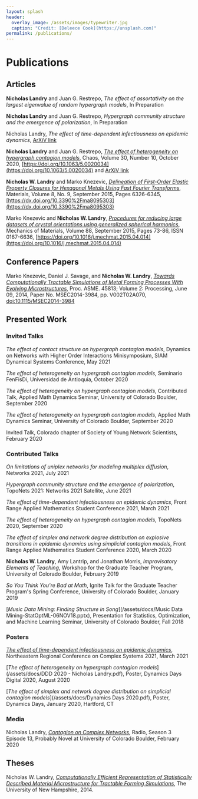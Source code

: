 ```yaml
---
layout: splash
header:
  overlay_image: /assets/images/typewriter.jpg
  caption: "Credit: [Deleece Cook](https://unsplash.com)"
permalink: /publications/
---
```


# Publications

## Articles

**Nicholas Landry** and Juan G. Restrepo, *The effect of assortativity on the largest eigenvalue of random hypergraph models*, In Preparation

**Nicholas Landry** and Juan G. Restrepo, *Hypergraph community structure and the emergence of polarization*, In Preparation

Nicholas Landry, *The effect of time-dependent infectiousness on epidemic dynamics*, [ArXiV link](https://arxiv.org/abs/2106.10384)

**Nicholas Landry** and Juan G. Restrepo, [*The effect of heterogeneity on hypergraph contagion models*](/assets/docs/the_effect_of_heterogeneity_on_hypergraph_contagion_models.pdf), Chaos, Volume 30, Number 10, October 2020, [https://doi.org/10.1063/5.0020034](https://doi.org/10.1063/5.0020034) and [ArXiV link](https://arxiv.org/abs/2006.15453)

**Nicholas W. Landry** and Marko Knezevic, [*Delineation of First-Order Elastic Property Closures for Hexagonal Metals Using Fast Fourier Transforms*](/assets/docs/materials-08-05303.pdf), Materials, Volume 8, No. 9, September 2015, Pages 6326-6345, [https://dx.doi.org/10.3390%2Fma8095303](https://dx.doi.org/10.3390%2Fma8095303)

Marko Knezevic and **Nicholas W. Landry**, [*Procedures for reducing large datasets of crystal orientations using generalized spherical harmonics*](/assets/docs/procedures_GSH.pdf), Mechanics of Materials, Volume 88, September 2015, Pages 73-86, ISSN 0167-6636, [https://doi.org/10.1016/j.mechmat.2015.04.014](https://doi.org/10.1016/j.mechmat.2015.04.014)


## Conference Papers

Marko Knezevic, Daniel J. Savage, and **Nicholas W. Landry**, [*Towards Computationally Tractable Simulations of Metal Forming Processes With Evolving Microstructures*](/assets/docs/MSEC2014-3984.pdf), Proc. ASME. 45813; Volume 2: Processing, June 09, 2014, Paper No. MSEC2014-3984, pp. V002T02A070, [doi:10.1115/MSEC2014-3984](https://doi.org/10.1115/MSEC2014-3984)


## Presented Work

### Invited Talks

*The effect of contact structure on hypergraph contagion models*, Dynamics on Networks with Higher Order Interactions Minisymposium, SIAM Dynamical Systems Conference, May 2021

*The effect of heterogeneity on hypergraph contagion models*, Seminario FenFisDi, Universidad de Antioquia, October 2020

*The effect of heterogeneity on hypergraph contagion models*, Contributed Talk, Applied Math Dynamics Seminar, University of Colorado Boulder, September 2020

*The effect of heterogeneity on hypergraph contagion models*, Applied Math Dynamics Seminar, University of Colorado Boulder, September 2020

Invited Talk, Colorado chapter of Society of Young Network Scientists, February 2020

### Contributed Talks

*On limitations of uniplex networks for modeling multiplex diffusion*, Networks 2021, July 2021

*Hypergraph community structure and the emergence of polarization*, TopoNets 2021: Networks 2021 Satellite, June 2021

*The effect of time-dependent infectiousness on epidemic dynamics*, Front Range Applied Mathematics Student Conference 2021, March 2021

*The effect of heterogeneity on hypergraph contagion models*, TopoNets 2020, September 2020

 *The effect of simplex and network degree distribution on explosive transitions in epidemic dynamics using simplicial contagion models*, Front Range Applied Mathematics Student Conference 2020, March 2020

 **Nicholas W. Landry**, Amy Lantrip, and Jonathan Morris, *Improvisatory Elements of Teaching*, Workshop for the Graduate Teacher Program, University of Colorado Boulder, February 2019

 *So You Think You're Bad at Math*, Ignite Talk for the Graduate Teacher Program's Spring Conference, University of Colorado Boulder, January 2019

[*Music Data Mining: Finding Structure in Song*](/assets/docs/Music Data Mining-StatOptML-06NOV18.pptx), Presentation for Statistics, Optimization, and Machine Learning Seminar, University of Colorado Boulder, Fall 2018

### Posters

[*The effect of time-dependent infectiousness on epidemic dynamics*](/assets/docs/NERCCS2021.pdf), Northeastern Regional Conference on Complex Systems 2021, March 2021

[*The effect of heterogeneity on hypergraph contagion models*](/assets/docs/DDD 2020 - Nicholas Landry.pdf), Poster, Dynamics Days Digital 2020, August 2020

[*The effect of simplex and network degree distribution on simplicial contagion models*](/assets/docs/Dynamics Days 2020.pdf), Poster, Dynamics Days, January 2020, Hartford, CT

### Media

Nicholas Landry, [*Contagion on Complex Networks*](https://www.colorado.edu/amath/probably-novel), Radio, Season 3 Episode 13, Probably Novel at University of Colorado Boulder, February 2020

## Theses

Nicholas W. Landry, [*Computationally Efficient Representation of Statistically Described Material Microstructure for Tractable Forming Simulations*](/assets/docs/senior_final_report.pdf), The University of New Hampshire, 2014.
